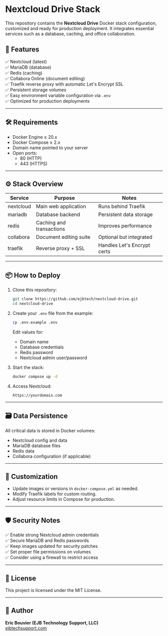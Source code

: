 # Nextcloud Drive Stack

This repository contains the **Nextcloud Drive** Docker stack configuration, customized and ready for production deployment. It integrates essential services such as a database, caching, and office collaboration.

## 🚀 Features

✅ Nextcloud (latest)  
✅ MariaDB (database)  
✅ Redis (caching)  
✅ Collabora Online (document editing)  
✅ Traefik reverse proxy with automatic Let's Encrypt SSL  
✅ Persistent storage volumes  
✅ Easy environment variable configuration via `.env`  
✅ Optimized for production deployments

---

## 🛠️ Requirements

- Docker Engine ≥ 20.x
- Docker Compose ≥ 2.x
- Domain name pointed to your server
- Open ports:
  - 80 (HTTP)
  - 443 (HTTPS)

---

## ⚙️ Stack Overview

| Service       | Purpose                    | Notes                       |
|---------------|----------------------------|-----------------------------|
| nextcloud     | Main web application       | Runs behind Traefik         |
| mariadb       | Database backend           | Persistent data storage     |
| redis         | Caching and transactions   | Improves performance        |
| collabora     | Document editing suite     | Optional but integrated     |
| traefik       | Reverse proxy + SSL        | Handles Let's Encrypt certs |

---

## 📦 How to Deploy

1. Clone this repository:

    ```bash
    git clone https://github.com/ejbtech/nextcloud-drive.git
    cd nextcloud-drive
    ```

2. Create your `.env` file from the example:

    ```bash
    cp .env.example .env
    ```

    Edit values for:
    - Domain name
    - Database credentials
    - Redis password
    - Nextcloud admin user/password

3. Start the stack:

    ```bash
    docker compose up -d
    ```

4. Access Nextcloud:

    ```
    https://yourdomain.com
    ```

---

## 🗃️ Data Persistence

All critical data is stored in Docker volumes:
- Nextcloud config and data
- MariaDB database files
- Redis data
- Collabora configuration (if applicable)

---

## 📝 Customization

- Update images or versions in `docker-compose.yml` as needed.
- Modify Traefik labels for custom routing.
- Adjust resource limits in Compose for production.

---

## 🛡️ Security Notes

✅ Enable strong Nextcloud admin credentials  
✅ Secure MariaDB and Redis passwords  
✅ Keep images updated for security patches  
✅ Set proper file permissions on volumes  
✅ Consider using a firewall to restrict access

---

## 📄 License

This project is licensed under the MIT License.

---

## 🙌 Author

**Eric Bouvier (EJB Technology Support, LLC)**  
[ejbtechsupport.com](https://ejbtechsupport.com)


